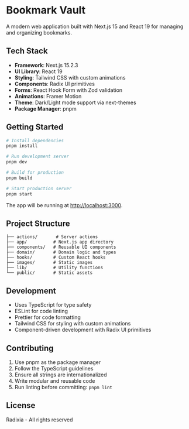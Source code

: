 # Bookmark Vault

A modern web application built with Next.js 15 and React 19 for managing and organizing bookmarks.

## Tech Stack

- **Framework**: Next.js 15.2.3
- **UI Library**: React 19
- **Styling**: Tailwind CSS with custom animations
- **Components**: Radix UI primitives
- **Forms**: React Hook Form with Zod validation
- **Animations**: Framer Motion
- **Theme**: Dark/Light mode support via next-themes
- **Package Manager**: pnpm

## Getting Started

```bash
# Install dependencies
pnpm install

# Run development server
pnpm dev

# Build for production
pnpm build

# Start production server
pnpm start
```

The app will be running at [http://localhost:3000](http://localhost:3000).

## Project Structure

```
├── actions/       # Server actions
├── app/          # Next.js app directory
├── components/   # Reusable UI components
├── domain/       # Domain logic and types
├── hooks/        # Custom React hooks
├── images/       # Static images
├── lib/          # Utility functions
└── public/       # Static assets
```

## Development

- Uses TypeScript for type safety
- ESLint for code linting
- Prettier for code formatting
- Tailwind CSS for styling with custom animations
- Component-driven development with Radix UI primitives

## Contributing

1. Use pnpm as the package manager
2. Follow the TypeScript guidelines
3. Ensure all strings are internationalized
4. Write modular and reusable code
5. Run linting before committing: `pnpm lint`

## License

Radixia - All rights reserved
